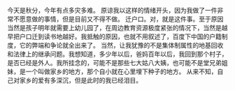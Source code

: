﻿---
Title: 秋分：一件非常不愿意做的事
Date: 2020-08-07 
Tags:
    - "户口"
    - '读书'
    - '家乡'
categories: ["essay"]
---

今天是秋分，今年有点多灾多难。
原谅我以这样的情绪开头，因为我做了一件非常不愿意做的事情，但是目前又不得不做。
迁户口。对，就是这件事。至于原因当然是孩子明年就需要上幼儿园了，在周边教育资源极度紧张的情况下，当然是越早把户口迁到读书地越好。我抵触的原因，也就不用叙述了，百度下中国的户籍制度，它的弊端和争论就全出来了。
当然，让我犹豫的不是集体制属性的地基回收和法律上的继承问题。我想知道，多少年以后，爸妈百年以后，我回到那个村子，是否已经是外人。我所挂念的，可能不是那些七大姑八大姨，也可能不是堂兄弟姐妹，是一个叫做家乡的地方，那个自小就在心里埋下种子的地方。
从来不知，自己对家乡的爱有多深沉，但是此时的我已经泪目。